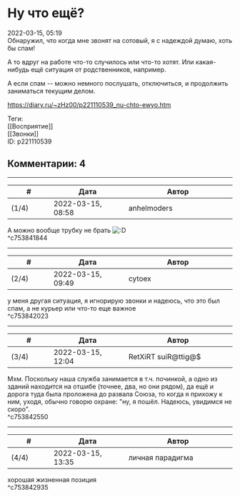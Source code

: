 Ну что ещё?
===========

  
2022-03-15, 05:19  
 Обнаружил, что когда мне звонят на сотовый, я с надеждой думаю, хоть бы спам!   
   
 А то вдруг на работе что-то случилось или что-то хотят. Или какая-нибудь ещё ситуация от родственников, например.   
   
 А если спам -- можно немного послушать, отключиться, и продолжить заниматься текущим делом.   
  
<https://diary.ru/~zHz00/p221110539_nu-chto-ewyo.htm>  
  
Теги:  
[[Восприятие]]  
[[Звонки]]  
ID: p221110539  


Комментарии: 4
--------------

  


---



|         #         |              Дата              |                     Автор                     |           ID           |
| --- | --- | --- | --- |
| (1/4) | 2022-03-15, 08:58 | anhelmoders | c753841844 |

  
 А можно вообще трубку не брать ![:D](/picture/1131.gif)   
 ^c753841844

---



|         #         |              Дата              |                     Автор                     |           ID           |
| --- | --- | --- | --- |
| (2/4) | 2022-03-15, 09:49 | cytoex | c753842023 |

  
 у меня другая ситуация, я игнорирую звонки и надеюсь, что это был спам, а не курьер или что-то еще важное   
 ^c753842023

---



|         #         |              Дата              |                     Автор                     |           ID           |
| --- | --- | --- | --- |
| (3/4) | 2022-03-15, 12:04 | RetXiRT suiR@ttig@$ | c753842550 |

  
 Мхм. Поскольку наша служба занимается в т.ч. починкой, а одно из зданий находится на отшибе (точнее, два, но они рядом), да ещё и дорога туда была проложена до развала Союза, то когда я прихожу к ним, уходя, обычно говорю охране: "ну, я пошёл. Надеюсь, увидимся не скоро".   
 ^c753842550

---



|         #         |              Дата              |                     Автор                     |           ID           |
| --- | --- | --- | --- |
| (4/4) | 2022-03-15, 13:35 | личная парадигма | c753842935 |

  
 хорошая жизненная позиция   
 ^c753842935